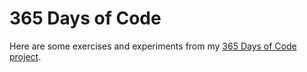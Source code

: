 # 365 Days of Code

Here are some exercises and experiments from my 
[365 Days of Code project](http://365daysofcode.com).

